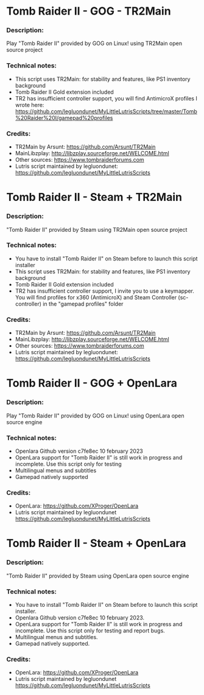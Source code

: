 # Tomb Raider II - GOG - TR2Main
### Description:
Play "Tomb Raider II" provided by GOG on Linux! using TR2Main open source project
### Technical notes:
- This script uses TR2Main: for stability and features, like PS1 inventory background
- Tomb Raider II Gold extension included
- TR2 has insufficient controller support, you will find AntimicroX profiles I wrote here: 
https://github.com/legluondunet/MyLittleLutrisScripts/tree/master/Tomb%20Raider%20I/gamepad%20profiles
### Credits:
- TR2Main by Arsunt: https://github.com/Arsunt/TR2Main
- MainLibzplay: http://libzplay.sourceforge.net/WELCOME.html
- Other sources: https://www.tombraiderforums.com
- Lutris script maintained by legluondunet: https://github.com/legluondunet/MyLittleLutrisScripts


# Tomb Raider II - Steam + TR2Main
### Description:
"Tomb Raider II" provided by Steam using TR2Main open source project
### Technical notes:
- You have to install "Tomb Raider II" on Steam before to launch this script installer
- This script uses TR2Main: for stability and features, like PS1 inventory background
- Tomb Raider II Gold extension included
- TR2 has insufficient controller support, I invite you to use a keymapper. You will find profiles for x360 (AntimicroX) and Steam Controller (sc-controller) in the "gamepad profiles" folder
### Credits:
- TR2Main by Arsunt: https://github.com/Arsunt/TR2Main
- MainLibzplay: http://libzplay.sourceforge.net/WELCOME.html
- Other sources: https://www.tombraiderforums.com
- Lutris script maintained by legluondunet: https://github.com/legluondunet/MyLittleLutrisScripts

# Tomb Raider II - GOG + OpenLara
### Description:
Play "Tomb Raider II" provided by GOG on Linux! using OpenLara open source engine
### Technical notes:
- Openlara Github version c7fe8ec 10 february 2023
- OpenLara support for "Tomb Raider II" is still work in progress and incomplete. Use this script only for testing
- Multilingual menus and subtitles
- Gamepad natively supported
### Credits:
- OpenLara: https://github.com/XProger/OpenLara
- Lutris script maintained by legluondunet https://github.com/legluondunet/MyLittleLutrisScripts


# Tomb Raider II - Steam + OpenLara
### Description:
"Tomb Raider II" provided by Steam using OpenLara open source engine
### Technical notes:
- You have to install "Tomb Raider II" on Steam before to launch this script installer.
- Openlara Github version c7fe8ec 10 february 2023.
- OpenLara support for "Tomb Raider II" is still work in progress and incomplete. Use this script only for testing and report bugs.
- Multilingual menus and subtitles.
- Gamepad natively supported.
### Credits:
- OpenLara: https://github.com/XProger/OpenLara
- Lutris script maintained by legluondunet https://github.com/legluondunet/MyLittleLutrisScripts
